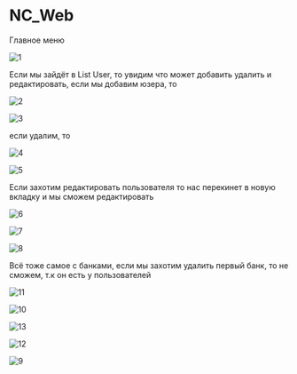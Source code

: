 # NC_Web

Главное меню 

![1](https://user-images.githubusercontent.com/44875402/48510128-fedb6e80-e863-11e8-90a6-eb216fad76d2.png)

Если мы зайдёт в List User, то увидим что может добавить удалить и редактировать, если мы добавим юзера, то 

![2](https://user-images.githubusercontent.com/44875402/48510233-43ffa080-e864-11e8-9c54-5c812666f1ff.png)

![3](https://user-images.githubusercontent.com/44875402/48510254-5a0d6100-e864-11e8-87b9-2a5d9f9dbc25.png)

если удалим, то 

![4](https://user-images.githubusercontent.com/44875402/48510294-7f9a6a80-e864-11e8-90ec-1a92d90121e8.png)


![5](https://user-images.githubusercontent.com/44875402/48510306-8c1ec300-e864-11e8-8104-0e3356086ac4.png)

Если захотим редактировать пользователя то нас перекинет в новую вкладку и мы сможем редактировать

![6](https://user-images.githubusercontent.com/44875402/48510374-c720f680-e864-11e8-8649-bfbbacabdb5e.png)

![7](https://user-images.githubusercontent.com/44875402/48510385-d30cb880-e864-11e8-8b62-dd7e443b3a5d.png)

![8](https://user-images.githubusercontent.com/44875402/48510395-db64f380-e864-11e8-945e-67c6f6455dd2.png)

Всё тоже самое с банками, если мы захотим удалить первый банк, то не сможем, т.к он есть у пользователей

![11](https://user-images.githubusercontent.com/44875402/48510555-4282a800-e865-11e8-842b-fbeb96ff1a65.png)

![10](https://user-images.githubusercontent.com/44875402/48510539-31399b80-e865-11e8-8fa1-3dc7a9080917.png)

![13](https://user-images.githubusercontent.com/44875402/48510588-575f3b80-e865-11e8-8acb-169f11b435a1.png)

![12](https://user-images.githubusercontent.com/44875402/48510615-6e059280-e865-11e8-823b-3162ac708f9a.png)








![9](https://user-images.githubusercontent.com/44875402/48510407-e586f200-e864-11e8-998f-a70c1d4f696c.png)
